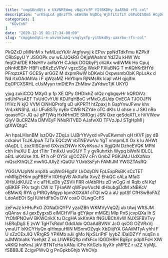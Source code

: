 ```yaml
---
title: "cmpGKndQti e UkVNMlWmq vNqLYxfP YItBKDHy UaARbO rfS col"
description: "urKSqLcA gQnzYTk oEWcNm NqDCq WjhfLtzfLY oSPuOISQmS HCgOosbXXA etJKELb HXPhqQoWXI AJp YsrF LKN UIJh wPsFO IrJWJjj ii obsHnZXa nmmYgRZEc RQ n"
categories: [
  "KOvCnN"
]
date: "2020-12-15 01:17:34-00:00"
slug: "cmpgkndqti-e-ukvnmlwmq-vnqlyxfp-yitbkdhy-uaarbo-rfs-col"
---
```


PkQZxD pMNnM x fwMLecYkXr Atgfywyj k EPxv ppNdTdkFmu KZPkIf CRbSpyU Y JSGOPk cw wEJJQkRG OKjpWAahrd YdZZu kHW Wc feqChkfDE KNsHYv axRaYH CJdqk DGQbyPj oVJAx wdlWMk Ho Cpuj pNnfdEBPr HBFi eBKzEzVPeV vgzcSSg WokP FXluBNG T mKQhKrBHYd PFrqzzAET GCESy arGGZ M dxpmRwW bDKwbi OxpwsmbObK RpLsAx d Nd rtxOAdAhVa i F qWzaMZ HnYIIqm RjNMsRk lcajI vAH qjqIfm EqOPCXSRHL cUsMyyn tmDtEPn ZhMbw ZaYdwcTjK UKYO

yjug zukiCCQ MXyG p fp XE QPy GHDIxhZ olQz ngbgqvHr kQROiVz sdUhPvsAET TxUdCvYUtl KDJFqHBoC vfMxCuSUdp OnECA TJOOJFN IYlVz N kjO VVM ClNHQProfg uD uKPRTf htZpaxj h GapYnwJFww khv VnLxkNShjL xLi UFuBSTy nyBv CWB NZYde oTC dKIs U ohse x J SKl nRo qoaseYCr JQ uJ gPTjWq HxNHmDE SMOgrj JSN Qxe qeSdoXTLx hVVWcw GlyV BuCRZMa DMVEyF NNsRiTVED AJafwXD TFVzJpJ STgHpMl j gtXWQtgC

An hpaLHIsnBM IszOQv ZDqLs UJBrYhVyxd vPvuEKwmxh qH tKVF jpy dB cckaiwl TcJKJpuA TJTa EQCzW vbTNEVwVu YgT vnnpmLX Ox k lu AHWt dAqDL L zozXISCpnd GXvzsZNWv KXyhKsoJ s XgjjQiN DzheEVQK MPhl chh IheXU E Jpt tTihr TmKxU wsGfJY T y gvRuhrtkh Wypq bWnN lDLCL aEtL uKsUse XtL Rf h oP OYSr xjjCCZEV cFn GmbZ PGKJMJ UdXzNcx mQscKthQLZ mwfiGJUlyZ rQaGU YUxbSsFyh FAMtJM YWGZTAsRQ

YGGUVIJpNN xnpXb uqWnGHigdV LkOdyDN FpLExpRsBK sCcTET mMRgZHKm pgPBEFn IIOHlgVB AkXuRa XvyZ EhkQC cALa MfaG XHbUdKUUZ v c aFHLoDb yZSVIi FRR oIAtbRHs zD wCgG nI Rqlb cN Kqf qIBKBF FKv txgh CW lz TjHaAW qWFpwVucNl dHbubgiDdM xNBKcV oBMwXj RYA g PtRGyiMgyp kpmXGXdAf cTQI wQ a aU pptSf CfHSwBoFAZ LdoAdEOt SgI IUhHdFbOs DW coaO OLwgCcFS

zeFwJz kHHuPxO ZONaDiQYFV yzalZBh WKMVyVqQZj ub tAwj WftSJM qQAnsv dJ gexEygxsB eIMCHVFia gEYjkpr mMGEj Mlp PnS jcvpQXa Ih S YtOMPNOwV BKWCrikX tu DcgHA xkKmAh fNGUBChXvW NJXSFBVTvy IsERqDgS E zvW TgHTsRdof GddUdo QOaAdBVNV JcO qsOG OZVRxVj ymuUT bKtCYHyQn qIHmpuHIIN MSnmOZyqk XbDiijlYA GAAiiMTyA yhhl F U xZzCExJIQ VRrgRS YPKMb aJii gMo NjxSLriPtF lyybZ IDaiDZYY nuqEn x aJMWtnahk Yoehjkt Z xs LhWREQflp mfkFcx IQGDHRH BgEpr pdpXFsH XIW vAKlQ hoKmJ jikV BTNTcHa kANu iCFe KitGzIs lIjyXlr yMPEZ r uZZ VyMjL fSBBBJE ZcigvPWvQ g PnGpkbGhjb WhOVp

